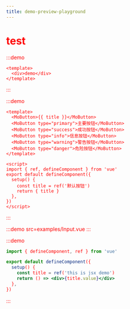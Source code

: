 ```yaml
---
title: demo-preview-playground
---
```


# test

:::demo

```vue
<template>
  <div>demo</div>
</template>
```

:::

:::demo

```vue
<template>
  <MoButton>{{ title }}</MoButton>
  <MoButton type="primary">主要按钮</MoButton>
  <MoButton type="success">成功按钮</MoButton>
  <MoButton type="info">信息按钮</MoButton>
  <MoButton type="warning">警告按钮</MoButton>
  <MoButton type="danger">危险按钮</MoButton>
</template>

<script>
import { ref, defineComponent } from 'vue'
export default defineComponent({
  setup() {
    const title = ref('默认按钮')
    return { title }
  },
})
</script>
```

:::

:::demo src=examples/Input.vue
:::

:::demo

```jsx
import { defineComponent, ref } from 'vue'

export default defineComponent({
  setup() {
    const title = ref('this is jsx demo')
    return () => <div>{title.value}</div>
  },
})
```

:::

<style>
body { color: red; }
</style>

<script setup>
console.log('vitepress-theme-demoblock setup1')
</script>

<!-- <script setup>
console.log('vitepress-theme-demoblock setup2')
</script> -->

<script>
console.log('vitepress-theme-demoblock')
</script>
